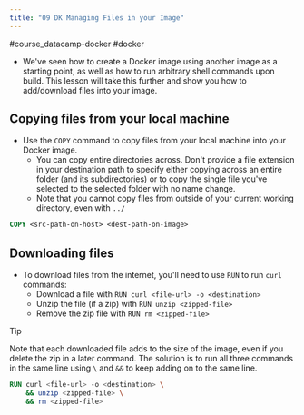 ```yaml
---
title: "09 DK Managing Files in your Image"
---
```

#course_datacamp-docker #docker 

- We've seen how to create a Docker image using another image as a starting point, as well as how to run arbitrary shell commands upon build. This lesson will take this further and show you how to add/download files into your image.

## Copying files from your local machine

- Use the `COPY` command to copy files from your local machine into your Docker image.
    - You can copy entire directories across. Don't provide a file extension in your destination path to specify either copying across an entire folder (and its subdirectories) or to copy the single file you've selected to the selected folder with no name change.
    - Note that you cannot copy files from outside of your current working directory, even with `../`

```dockerfile
COPY <src-path-on-host> <dest-path-on-image>
```

## Downloading files

- To download files from the internet, you'll need to use `RUN` to run `curl` commands:
    - Download a file with `RUN curl <file-url> -o <destination>`
    - Unzip the file (if a zip) with `RUN unzip <zipped-file>`
    - Remove the zip file with `RUN rm <zipped-file>`

> [!tip]
> Note that each downloaded file adds to the size of the image, even if you delete the zip in a later command. The solution is to run all three commands in the same line using `\` and `&&` to keep adding on to the same line.

```dockerfile
RUN curl <file-url> -o <destination> \
    && unzip <zipped-file> \
    && rm <zipped-file>
```

